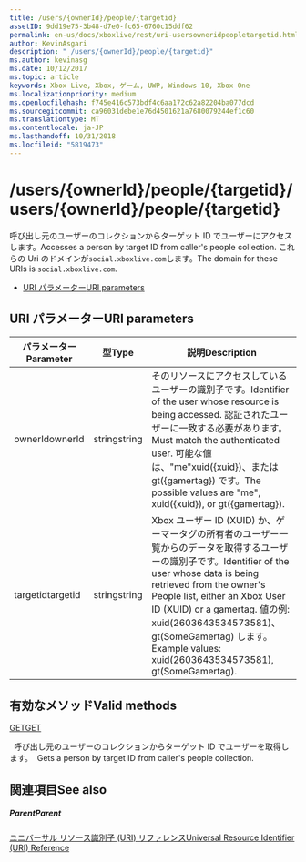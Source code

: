 ```yaml
---
title: /users/{ownerId}/people/{targetid}
assetID: 9dd19e75-3b48-d7e0-fc65-6760c15ddf62
permalink: en-us/docs/xboxlive/rest/uri-usersowneridpeopletargetid.html
author: KevinAsgari
description: " /users/{ownerId}/people/{targetid}"
ms.author: kevinasg
ms.date: 10/12/2017
ms.topic: article
keywords: Xbox Live, Xbox, ゲーム, UWP, Windows 10, Xbox One
ms.localizationpriority: medium
ms.openlocfilehash: f745e416c573bdf4c6aa172c62a82204ba077dcd
ms.sourcegitcommit: ca96031debe1e76d4501621a7680079244ef1c60
ms.translationtype: MT
ms.contentlocale: ja-JP
ms.lasthandoff: 10/31/2018
ms.locfileid: "5819473"
---
```

# <a name="usersowneridpeopletargetid"></a><span data-ttu-id="e5a87-104">/users/{ownerId}/people/{targetid}</span><span class="sxs-lookup"><span data-stu-id="e5a87-104">/users/{ownerId}/people/{targetid}</span></span>
<span data-ttu-id="e5a87-105">呼び出し元のユーザーのコレクションからターゲット ID でユーザーにアクセスします。</span><span class="sxs-lookup"><span data-stu-id="e5a87-105">Accesses a person by target ID from caller's people collection.</span></span> <span data-ttu-id="e5a87-106">これらの Uri のドメインが`social.xboxlive.com`します。</span><span class="sxs-lookup"><span data-stu-id="e5a87-106">The domain for these URIs is `social.xboxlive.com`.</span></span>
 
  * [<span data-ttu-id="e5a87-107">URI パラメーター</span><span class="sxs-lookup"><span data-stu-id="e5a87-107">URI parameters</span></span>](#ID4EV)
 
<a id="ID4EV"></a>

 
## <a name="uri-parameters"></a><span data-ttu-id="e5a87-108">URI パラメーター</span><span class="sxs-lookup"><span data-stu-id="e5a87-108">URI parameters</span></span>
 
| <span data-ttu-id="e5a87-109">パラメーター</span><span class="sxs-lookup"><span data-stu-id="e5a87-109">Parameter</span></span>| <span data-ttu-id="e5a87-110">型</span><span class="sxs-lookup"><span data-stu-id="e5a87-110">Type</span></span>| <span data-ttu-id="e5a87-111">説明</span><span class="sxs-lookup"><span data-stu-id="e5a87-111">Description</span></span>| 
| --- | --- | --- | 
| <span data-ttu-id="e5a87-112">ownerId</span><span class="sxs-lookup"><span data-stu-id="e5a87-112">ownerId</span></span>| <span data-ttu-id="e5a87-113">string</span><span class="sxs-lookup"><span data-stu-id="e5a87-113">string</span></span>| <span data-ttu-id="e5a87-114">そのリソースにアクセスしているユーザーの識別子です。</span><span class="sxs-lookup"><span data-stu-id="e5a87-114">Identifier of the user whose resource is being accessed.</span></span> <span data-ttu-id="e5a87-115">認証されたユーザーに一致する必要があります。</span><span class="sxs-lookup"><span data-stu-id="e5a87-115">Must match the authenticated user.</span></span> <span data-ttu-id="e5a87-116">可能な値は、"me"xuid({xuid})、または gt({gamertag}) です。</span><span class="sxs-lookup"><span data-stu-id="e5a87-116">The possible values are "me", xuid({xuid}), or gt({gamertag}).</span></span>| 
| <span data-ttu-id="e5a87-117">targetid</span><span class="sxs-lookup"><span data-stu-id="e5a87-117">targetid</span></span>| <span data-ttu-id="e5a87-118">string</span><span class="sxs-lookup"><span data-stu-id="e5a87-118">string</span></span>| <span data-ttu-id="e5a87-119">Xbox ユーザー ID (XUID) か、ゲーマータグの所有者のユーザー一覧からのデータを取得するユーザーの識別子です。</span><span class="sxs-lookup"><span data-stu-id="e5a87-119">Identifier of the user whose data is being retrieved from the owner's People list, either an Xbox User ID (XUID) or a gamertag.</span></span> <span data-ttu-id="e5a87-120">値の例: xuid(2603643534573581)、gt(SomeGamertag) します。</span><span class="sxs-lookup"><span data-stu-id="e5a87-120">Example values: xuid(2603643534573581), gt(SomeGamertag).</span></span>| 
  
<a id="ID4EQB"></a>

 
## <a name="valid-methods"></a><span data-ttu-id="e5a87-121">有効なメソッド</span><span class="sxs-lookup"><span data-stu-id="e5a87-121">Valid methods</span></span>

[<span data-ttu-id="e5a87-122">GET</span><span class="sxs-lookup"><span data-stu-id="e5a87-122">GET</span></span>](uri-usersowneridpeopletargetidget.md)

<span data-ttu-id="e5a87-123">&nbsp;&nbsp;呼び出し元のユーザーのコレクションからターゲット ID でユーザーを取得します。</span><span class="sxs-lookup"><span data-stu-id="e5a87-123">&nbsp;&nbsp;Gets a person by target ID from caller's people collection.</span></span>
 
<a id="ID4E1B"></a>

 
## <a name="see-also"></a><span data-ttu-id="e5a87-124">関連項目</span><span class="sxs-lookup"><span data-stu-id="e5a87-124">See also</span></span>
 
<a id="ID4E3B"></a>

 
##### <a name="parent"></a><span data-ttu-id="e5a87-125">Parent</span><span class="sxs-lookup"><span data-stu-id="e5a87-125">Parent</span></span> 

[<span data-ttu-id="e5a87-126">ユニバーサル リソース識別子 (URI) リファレンス</span><span class="sxs-lookup"><span data-stu-id="e5a87-126">Universal Resource Identifier (URI) Reference</span></span>](../atoc-xboxlivews-reference-uris.md)

   